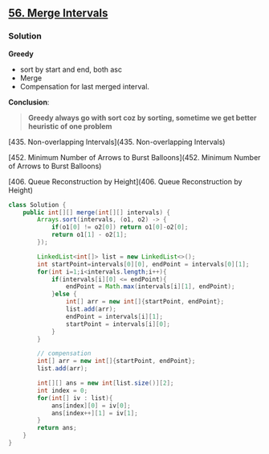 ## [56. Merge Intervals](https://leetcode.cn/problems/merge-intervals/)

### Solution

**Greedy**

- sort by start and end, both asc
- Merge
- Compensation for last merged interval.

**Conclusion**:

> **Greedy always go with sort coz by sorting, sometime we get better heuristic of one problem**

[435. Non-overlapping Intervals](435. Non-overlapping Intervals)

[452. Minimum Number of Arrows to Burst Balloons](452. Minimum Number of Arrows to Burst Balloons)

[406. Queue Reconstruction by Height](406. Queue Reconstruction by Height)

```java
class Solution {
    public int[][] merge(int[][] intervals) {
        Arrays.sort(intervals, (o1, o2) -> {
            if(o1[0] != o2[0]) return o1[0]-o2[0];
            return o1[1] - o2[1];
        });

        LinkedList<int[]> list = new LinkedList<>();
        int startPoint=intervals[0][0], endPoint = intervals[0][1];
        for(int i=1;i<intervals.length;i++){
            if(intervals[i][0] <= endPoint){
                endPoint = Math.max(intervals[i][1], endPoint);
            }else {
                int[] arr = new int[]{startPoint, endPoint};
                list.add(arr);
                endPoint = intervals[i][1];
                startPoint = intervals[i][0];
            }
        }

        // compensation
        int[] arr = new int[]{startPoint, endPoint};
        list.add(arr);

        int[][] ans = new int[list.size()][2];
        int index = 0;
        for(int[] iv : list){
            ans[index][0] = iv[0];
            ans[index++][1] = iv[1];
        }
        return ans;
    }
}
```

